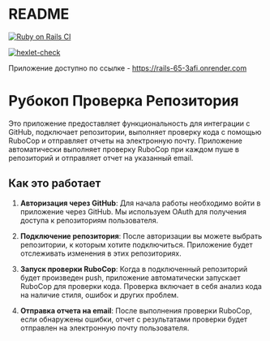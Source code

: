 # README
[![Ruby on Rails CI](https://github.com/Ilya-Sche/rails-project-66/actions/workflows/ci.yml/badge.svg)](https://github.com/Ilya-Sche/rails-project-66/actions/workflows/ci.yml)

[![hexlet-check](https://github.com/Ilya-Sche/rails-project-66/actions/workflows/hexlet-check.yml/badge.svg)](https://github.com/Ilya-Sche/rails-project-66/actions/workflows/hexlet-check.yml)

Приложение доступно по ссылке - https://rails-65-3afi.onrender.com

# Рубокоп Проверка Репозитория

Это приложение предоставляет функциональность для интеграции с GitHub, подключает репозитории, выполняет проверку кода с помощью RuboCop и отправляет отчеты на электронную почту. Приложение автоматически выполняет проверку RuboCop при каждом пуше в репозиторий и отправляет отчет на указанный email.

## Как это работает

1. **Авторизация через GitHub**: Для начала работы необходимо войти в приложение через GitHub. Мы используем OAuth для получения доступа к репозиториям пользователя.
   
2. **Подключение репозитория**: После авторизации вы можете выбрать репозитории, к которым хотите подключиться. Приложение будет отслеживать изменения в этих репозиториях.

3. **Запуск проверки RuboCop**: Когда в подключенный репозиторий будет произведен push, приложение автоматически запускает RuboCop для проверки кода. Проверка включает в себя анализ кода на наличие стиля, ошибок и других проблем.

4. **Отправка отчета на email**: После выполнения проверки RuboCop, если обнаружены ошибки, отчет с результатами проверки будет отправлен на электронную почту пользователя.

